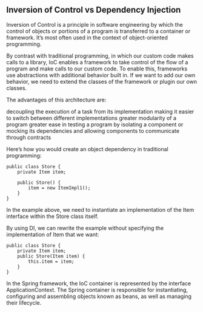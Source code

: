 ## Inversion of Control vs Dependency Injection ## 

Inversion of Control is a principle in software engineering by which the control of objects or portions of a program is transferred to a container or framework. It’s most often used in the context of object-oriented programming.

By contrast with traditional programming, in which our custom code makes calls to a library, IoC enables a framework to take control of the flow of a program and make calls to our custom code. To enable this, frameworks use abstractions with additional behavior built in. If we want to add our own behavior, we need to extend the classes of the framework or plugin our own classes.

The advantages of this architecture are:

decoupling the execution of a task from its implementation
making it easier to switch between different implementations
greater modularity of a program
greater ease in testing a program by isolating a component or mocking its dependencies and allowing components to communicate through contracts

Here’s how you would create an object dependency in traditional programming:
```
public class Store {
    private Item item;
  
    public Store() {
        item = new ItemImpl1();    
    }
}
```
In the example above, we need to instantiate an implementation of the Item interface within the Store class itself.

By using DI, we can rewrite the example without specifying the implementation of Item that we want:
```
public class Store {
    private Item item;
    public Store(Item item) {
        this.item = item;
    }
}
```   

In the Spring framework, the IoC container is represented by the interface ApplicationContext. The Spring container is responsible for instantiating, configuring and assembling objects known as beans, as well as managing their lifecycle.




